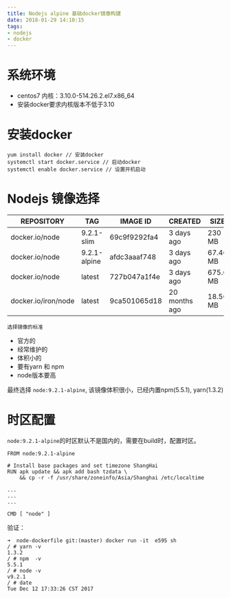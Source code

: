 ```yaml
---
title: Nodejs alpine 基础docker镜像构建
date: 2018-01-29 14:10:15
tags:
- nodejs
- docker
---
```


# 系统环境
- centos7 内核：3.10.0-514.26.2.el7.x86_64
- 安装docker要求内核版本不低于3.10

# 安装docker
```
yum install docker // 安装docker
systemctl start docker.service // 启动docker
systemctl enable docker.service // 设置开机启动
```

# Nodejs 镜像选择

REPOSITORY | TAG | IMAGE ID | CREATED | SIZE
---|---|---|---|---
docker.io/node | 9.2.1-slim | 69c9f9292fa4 | 3 days ago | 230 MB
docker.io/node | 9.2.1-alpine | afdc3aaaf748 | 3 days ago | 67.46 MB
docker.io/node | latest | 727b047a1f4e | 3 days ago | 675.6 MB
docker.io/iron/node | latest | 9ca501065d18 | 20 months ago | 18.56 MB

`选择镜像的标准`

- 官方的
- 经常维护的
- 体积小的
- 要有yarn 和 npm 
- node版本要高

最终选择 `node:9.2.1-alpine`, 该镜像体积很小，已经内置npm(5.5.1), yarn(1.3.2)

# 时区配置
`node:9.2.1-alpine`的时区默认不是国内的，需要在build时，配置时区。

```
FROM node:9.2.1-alpine

# Install base packages and set timezone ShangHai
RUN apk update && apk add bash tzdata \
    && cp -r -f /usr/share/zoneinfo/Asia/Shanghai /etc/localtime

...
...
...

CMD [ "node" ]
```

验证：
```
➜  node-dockerfile git:(master) docker run -it  e595 sh 
/ # yarn -v
1.3.2
/ # npm  -v
5.5.1
/ # node -v
v9.2.1
/ # date
Tue Dec 12 17:33:26 CST 2017
```


